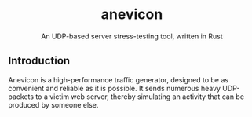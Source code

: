 <div align="center">
  <h1>anevicon</h1>
  
  An UDP-based server stress-testing tool, written in Rust
</div>

## Introduction
Anevicon is a high-performance traffic generator, designed to be as convenient and reliable as it is possible. It sends numerous heavy UDP-packets to a victim web server, thereby simulating an activity that can be produced by someone else.
